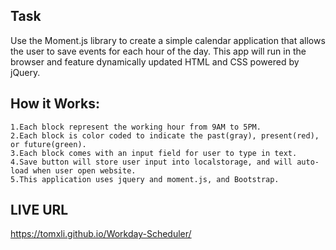 ## Task
Use the Moment.js library to create a simple calendar application that allows the user to save events for each hour of the day. 
This app will run in the browser and feature dynamically updated HTML and CSS powered by jQuery.

## How it Works:

```
1.Each block represent the working hour from 9AM to 5PM.
2.Each block is color coded to indicate the past(gray), present(red), or future(green).
3.Each block comes with an input field for user to type in text.
4.Save button will store user input into localstorage, and will auto-load when user open website. 
5.This application uses jquery and moment.js, and Bootstrap.
```

## LIVE URL
https://tomxli.github.io/Workday-Scheduler/
